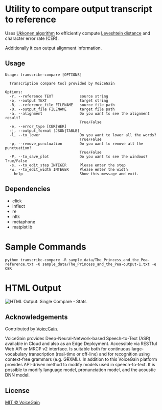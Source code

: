 # Utility to compare output transcript to reference

Uses [Ukkonen algorithm](https://www.sciencedirect.com/science/article/pii/S0019995885800462) to efficiently compute [Leveshtein distance](https://en.wikipedia.org/wiki/Levenshtein_distance) and character error rate (CER).

Additionally it can output alignment information.

## Usage

```
Usage: transcribe-compare [OPTIONS]

  Transcription compare tool provided by VoiceGain

Options:
  -r, --reference TEXT            source string
  -o, --output TEXT               target string
  -R, --reference_file FILENAME   source file path
  -O, --output_file FILENAME      target file path
  -a, --alignment                 Do you want to see the alignment result?
                                  True/False
  -e, --error_type [CER|WER]
  -j, --output_format [JSON|TABLE]
  -l, --to_lower                  Do you want to lower all the words?
                                  True/False
  -p, --remove_punctuation        Do you want to remove all the punctuation?
                                  True/False
  -P, --to_save_plot              Do you want to see the windows? True/False
  -s, --to_edit_step INTEGER      Please enter the step
  -w, --to_edit_width INTEGER     Please enter the width
  --help                          Show this message and exit.
  ```

## Dependencies

+ click
+ inflect
+ re
+ nltk
+ metaphone
+ matplotlib

# Sample Commands

```
python transcribe-compare -R sample_data/The_Princess_and_the_Pea-reference.txt -O sample_data/The_Princess_and_the_Pea-output-1.txt -e CER
```

# HTML Output

![HTML Output: Single Compare - Stats](/images/compare-single-stats.PNG)

## Acknowledgements

Contributed by [VoiceGain](https://www.voicegain.ai).

VoiceGain provides Deep-Neural-Network-based Speech-to-Text (ASR) available in Cloud and also as an Edge Deployment.
Accessible via RESTful Web API or MRCP v2 interface.
Is suitable both for continuous large-vocabulary transcription (real-time or off-line) and for recognition using context-free grammars (e.g. GRXML).
In addition to this VoiceGain platform provides API-driven method to modify models used in speech-to-text. It is possible to modify language model, pronunciation model, and the acoustic DNN model.


## License

[MIT © VoiceGain](./LICENSE)
